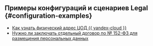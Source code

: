 ## Примеры конфигураций и сценариев Legal {#configuration-examples}

* [Как узнать физический адрес ЦОД {{ yandex-cloud }}](data-centers-physical-addresses.md)
* [Нужно ли заключать отдельный договор по № 152-ФЗ для размещения персональных данных](fl-152.md)